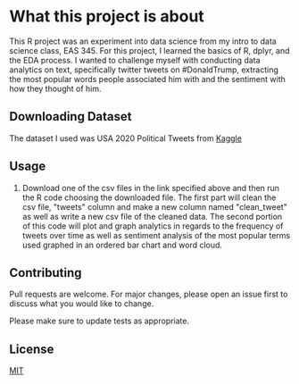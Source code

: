 # What this project is about

This R project was an experiment into data science from my intro to data science class, EAS 345. For this project, I learned the basics of R, dplyr, and the EDA process. I wanted to challenge myself with conducting data analytics on text, specifically twitter tweets on #DonaldTrump, extracting the most popular words people associated him with and the sentiment with how they thought of him.

## Downloading Dataset

The dataset I used was USA 2020 Political Tweets from [Kaggle](https://www.kaggle.com/datasets/manchunhui/us-election-2020-tweets?resource=download)

## Usage

1. Download one of the csv files in the link specified above and then run the R code choosing the downloaded file. The first part will clean the csv file, "tweets" column and make a new column named "clean_tweet" as well as write a new csv file of the cleaned data. The second portion of this code will plot and graph analytics in regards to the frequency of tweets over time as well as sentiment analysis of the most popular terms used graphed in an ordered bar chart and word cloud.

## Contributing
Pull requests are welcome. For major changes, please open an issue first to discuss what you would like to change.

Please make sure to update tests as appropriate.

## License
[MIT](https://choosealicense.com/licenses/mit/)
